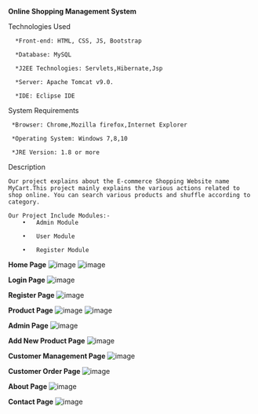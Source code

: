 **Online Shopping Management System**

Technologies Used

      *Front-end: HTML, CSS, JS, Bootstrap

      *Database: MySQL

      *J2EE Technologies: Servlets,Hibernate,Jsp

      *Server: Apache Tomcat v9.0.

      *IDE: Eclipse IDE
  
System Requirements

     *Browser: Chrome,Mozilla firefox,Internet Explorer

     *Operating System: Windows 7,8,10

     *JRE Version: 1.8 or more
 
Description
    
    Our project explains about the E-commerce Shopping Website name MyCart.This project mainly explains the various actions related to shop online. You can search various products and shuffle according to category. 
    
    Our Project Include Modules:-
        •	Admin Module

        •	User Module

        •	Register Module
        
**Home Page**
![image](https://user-images.githubusercontent.com/69784352/138548341-9434fa9a-1dbd-4d67-8949-a64b586b96d6.png)
![image](https://user-images.githubusercontent.com/69784352/138548339-045910d3-3d39-4621-8d6f-d3dfdb51222b.png)

**Login Page**
![image](https://user-images.githubusercontent.com/69784352/138548347-ee66b81b-9498-4f9c-b4a0-dd5c6c7ef64d.png)

**Register Page**
![image](https://user-images.githubusercontent.com/69784352/138548353-8c5ac5ef-f967-4535-8225-e30cd64151d0.png)

**Product Page**
![image](https://user-images.githubusercontent.com/69784352/138548356-62bc23cc-988a-48e4-847e-89cd5a9a6b01.png)
![image](https://user-images.githubusercontent.com/69784352/138548360-93c0d73c-194c-4998-ae7f-b5ee97c06b43.png)

**Admin Page**
![image](https://user-images.githubusercontent.com/69784352/138548365-c9533cd0-3913-4b78-8b29-1fabec5e4b4d.png)

**Add New Product Page**
![image](https://user-images.githubusercontent.com/69784352/138548372-59c34f53-9ac3-4436-a201-a29257958187.png)

**Customer Management Page**
![image](https://user-images.githubusercontent.com/69784352/138548385-679d5a47-04cf-4a91-a25d-05ad6c101c12.png)

**Customer Order Page**
![image](https://user-images.githubusercontent.com/69784352/138548391-062d7c9b-2291-4ca8-910b-1dddce1b8969.png)

**About Page**
![image](https://user-images.githubusercontent.com/69784352/138548397-385e653d-0f72-4bbd-a525-87fc9c1eb90a.png)

**Contact Page**
![image](https://user-images.githubusercontent.com/69784352/138548401-b74fca09-5809-4fdc-b1c5-36d36326e0ce.png)


